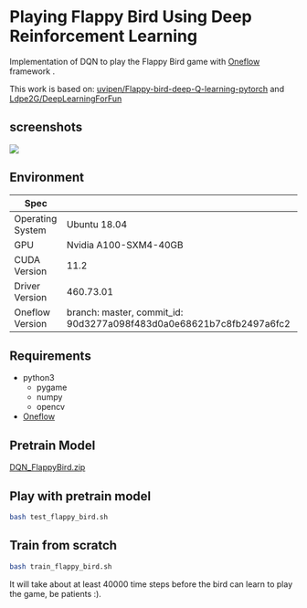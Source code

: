 # Playing Flappy Bird Using Deep Reinforcement Learning

Implementation of DQN to play the Flappy Bird game with [Oneflow](https://github.com/Oneflow-inc/oneflow/) framework .

This work is based on: [uvipen/Flappy-bird-deep-Q-learning-pytorch](https://github.com/uvipen/Flappy-bird-deep-Q-learning-pytorch) and [Ldpe2G/DeepLearningForFun](https://github.com/Ldpe2G/DeepLearningForFun/tree/bb532da54df8d65471099222c0b534b2210315d5/Oneflow-Python/DRL-FlappyBird)

## screenshots
<img src="demo/play.gif"/>

## Environment
| Spec                        |                                                             |
|-----------------------------|-------------------------------------------------------------|
| Operating System            | Ubuntu 18.04                                        |
| GPU                         | Nvidia A100-SXM4-40GB                          |
| CUDA Version                | 11.2                                                   |
| Driver Version              | 460.73.01                                             |
| Oneflow Version 	          | branch: master, commit_id: 90d3277a098f483d0a0e68621b7c8fb2497a6fc2 |

## Requirements

* python3
    - pygame
    - numpy
    - opencv
* [Oneflow](https://github.com/Oneflow-inc/oneflow)

## Pretrain Model

[DQN_FlappyBird.zip](https://oneflow-public.oss-cn-beijing.aliyuncs.com/model_zoo/rl/flappybird_pretrain_model.zip)

## Play with pretrain model

```bash
bash test_flappy_bird.sh
```

## Train from scratch

```bash
bash train_flappy_bird.sh
```

It will take about at least 40000 time steps before the bird can learn to play the game, be patients :).





